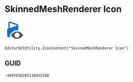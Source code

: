 # SkinnedMeshRenderer Icon
![](/img/SkinnedMeshRenderer%20Icon.png)

``` CSharp
EditorGUIUtility.IconContent("SkinnedMeshRenderer Icon")
```
## GUID
```
-4497036205118453748
```
